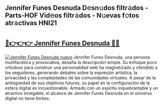 ## Jennifer Funes Desnuda D𝚎sn𝚞dos filtr𝚊dos - Parts-HOF Vid𝚎os filtr𝚊dos - N𝚞evas f𝚘tos atr𝚊ctivas HNI21

# <h2><a href="http://mbde8z.tromn.icu/?c=Jennifer+Funes+Desnuda">🔗👉👉👉 Jennifer Funes Desnuda 🔗🔗</a></h2>

[![Jennifer Funes Desnuda nuevo](https://i.imgur.com/pEAQMta.gif)](http://mbde8z.tromn.icu/?c=Jennifer+Funes+Desnuda)
Jennifer Funes Desnuda, una persona multifacética y provocativa, desafía la descripción simple. Su enfoque poco ortodoxo para construir una personalidad web ha magnetizado y ofendido a los seguidores, generando debates sobre la expresión artística, la privacidad y las complejidades de las comunidades virtuales. A pesar de la ambigüedad de sus objetivos futuros, su papel en la configuración de la esfera digital es incuestionable. Armado con un espíritu inquebrantable y un atractivo innegable, el alcance de Jennifer Funes Desnuda en el universo digital no tiene límites.
